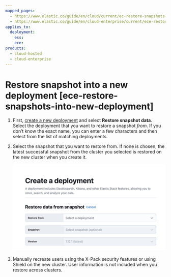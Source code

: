 ```yaml
---
mapped_pages:
  - https://www.elastic.co/guide/en/cloud/current/ec-restore-snapshots-into-new-deployment.html
  - https://www.elastic.co/guide/en/cloud-enterprise/current/ece-restore-snapshots-into-new-deployment.html
applies_to:
  deployment:
    ess:
    ece:
products:
  - cloud-hosted
  - cloud-enterprise
---
```


# Restore snapshot into a new deployment [ece-restore-snapshots-into-new-deployment]

1. First, [create a new deployment](../../deploy/cloud-enterprise/create-deployment.md) and select **Restore snapshot data**. Select the deployment that you want to restore a snapshot *from*. If you don’t know the exact name, you can enter a few characters and then select from the list of matching deployments.
2. Select the snapshot that you want to restore from. If none is chosen, the latest successful snapshot from the cluster you selected is restored on the new cluster when you create it.

    ![Restoring from a snapshot](/deploy-manage/images/cloud-enterprise-restore-from-snapshot.png "")

3. Manually recreate users using the X-Pack security features or using Shield on the new cluster. User information is not included when you restore across clusters.

